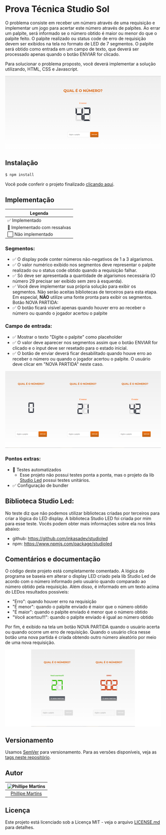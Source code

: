 # Prova Técnica Studio Sol

O problema consiste em receber um número através de uma requisição e implementar
um jogo para acertar este número através de palpites. ​Ao errar um palpite, será
informado se o número obtido é maior ou menor do que o palpite feito. O palpite
realizado ou ​status code​ de erro de requisição devem ser exibidos na tela no
formato de LED de 7 segmentos. O palpite será obtido como entrada em um campo de
texto, que deverá ser processado apenas quando o botão ENVIAR for clicado.

Para solucionar o problema proposto, você deverá implementar a solução
utilizando, HTML, CSS e Javascript.

![Screenshot_0](readme/screenshot_0.png)

## Instalação

```sh
$ npm install
```

Você pode conferir o projeto finalizado
[clicando aqui](https://prova-tecnica-studiosol.surge.sh/).

## Implementação

| Legenda                       |
| ----------------------------- |
| ✅ Implementado               |
| 🔳 Implementado com ressalvas |
| ⬜ Não implementado           |

### Segmentos:

- ✅ O display pode conter números não-negativos de 1 a 3 algarismos.
- ✅ O valor numérico exibido nos segmentos deve representar o palpite realizado
  ou o status code obtido quando a requisição falhar.
- ✅ Só deve ser apresentada a quantidade de algarismos necessária (O número 29
  precisar ser exibido sem zero à esquerda).
- ✅ Você deve implementar sua própria solução para exibir os segmentos. Não
  serão aceitas bibliotecas de terceiros para esta etapa. Em especial, ​**NÃO**​
  utilize uma fonte pronta para exibir os segmentos. Botão ​NOVA PARTIDA​:
- ✅ O botão ficará visível apenas quando houver erro ao receber o número ou
  quando o jogador acertou o palpite

### Campo de entrada:

- ✅ Mostrar o texto "Digite o palpite" como placeholder
- ✅ O valor deve aparecer nos segmentos assim que o botão ​ENVIAR ​for clicado
  e o input deve ser resetado para o estado inicial.
- ✅ O botão de enviar deverá ficar desabilitado quando houve erro ao receber o
  número ou quando o jogador acertou o palpite. O usuário deve clicar em "NOVA
  PARTIDA" neste caso.

![Screenshot_1](readme/screenshot_1.png)

### Pontos extras:

- 🔳 Testes automatizados​
  - Esse projeto não possui testes ponta a ponta, mas o projeto da lib
    [Studio Led](https://github.com/inkasadev/studioled) possui testes
    unitários.
- ✅ Configuração de bundler​

## Biblioteca Studio Led:

No teste diz que não podemos utilizar bibliotecas criadas por terceiros para
criar a lógica do LED display. A biblioteca Studio LED foi criada por mim para
esse teste. Vocês podem obter mais informações sobre ela nos links abaixo:

- github: https://github.com/inkasadev/studioled
- npm: https://www.npmjs.com/package/studioled

## Comentários e documentação

O código deste projeto está completamente comentado. A lógica do programa se
baseia em alterar o display LED criado pela lib Studio Led de acordo com o
número informado pelo usuário quando comparado ao número obtido pela requisição.
Além disso, é informado ​em um texto acima do LED​ os resultados possíveis:

- "Erro": quando houver erro na requisição
- "É menor": quando o palpite enviado é ​maior​ que o número obtido
- "É maior": quando o palpite enviado é ​menor​ que o número obtido
- "Você acertou!!!": quando o palpite enviado é igual ao número obtido

Por fim, é exibido na tela um botão NOVA PARTIDA quando o usuário acerta ou
quando ocorre um erro de requisição. Quando o usuário clica nesse botão uma nova
partida é criada obtendo outro número aleatório por meio de uma nova requisição.

![Screenshot_2](readme/screenshot_2.png)

## Versionamento

Usamos [SemVer](http://semver.org/) para versionamento. Para as versões
disponíveis, veja as
[tags neste repositório](https://github.com/inkasadev/prova-tecnica-studiosol/tags).

## Autor

| ![Phillipe Martins](https://avatars.githubusercontent.com/u/7750404?v=4&s=150) |
| :----------------------------------------------------------------------------: |
|               [Phillipe Martins](https://github.com/inkasadev/)                |

## Licença

Este projeto está licenciado sob a Licença MIT - veja o arquivo
[LICENSE.md](LICENSE.md) para detalhes.
